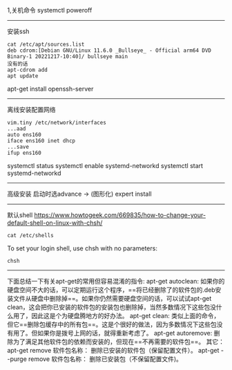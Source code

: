 1,关机命令
systemctl poweroff

---
安装ssh
```
cat /etc/apt/sources.list
deb cdrom:[Debian GNU/Linux 11.6.0 _Bullseye_ - Official arm64 DVD Binary-1 20221217-10:40]/ bullseye main
没有的话
apt-cdrom add
apt update
```
apt-get install openssh-server

---
离线安装配置网络

```
vim.tiny /etc/network/interfaces
...aad
auto ens160
iface ens160 inet dhcp
...save
ifup ens160
```

systemctl status
systemctl enable systemd-networkd
systemctl start systemd-networkd

---
高级安装
启动时选advance -> (图形化) expert install


---
默认shell
https://www.howtogeek.com/669835/how-to-change-your-default-shell-on-linux-with-chsh/
```
cat /etc/shells
```

To set your login shell, use chsh with no parameters:
```
chsh
```



--- 

下面总结一下有关apt-get的常用但容易混淆的指令:
apt-get autoclean:
    如果你的硬盘空间不大的话，可以定期运行这个程序，==将已经删除了的软件包的.deb安装文件从硬盘中删除掉==。如果你仍然需要硬盘空间的话，可以试试apt-get clean，这会把你已安装的软件包的安装包也删除掉，当然多数情况下这些包没什么用了，因此这是个为硬盘腾地方的好办法。
apt-get clean:
    类似上面的命令，但它==删除包缓存中的所有包==。这是个很好的做法，因为多数情况下这些包没有用了。但如果你是拨号上网的话，就得重新考虑了。
apt-get autoremove:
    删除为了满足其他软件包的依赖而安装的，但现在==不再需要的软件包==。
其它：
apt-get remove 软件包名称：
    删除已安装的软件包（保留配置文件）。
apt-get --purge remove 软件包名称：
     删除已安装包（不保留配置文件)。
